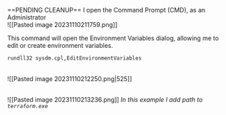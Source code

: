 ==PENDING CLEANUP==
I open the Command Prompt (CMD), as an Administrator
<br>![[Pasted image 20231110211759.png]]

This command will open the Environment Variables dialog, allowing me to edit or create environment variables.
```bash
rundll32 sysdm.cpl,EditEnvironmentVariables
```

<br>![[Pasted image 20231110212250.png|525]]

<br>![[Pasted image 20231110213236.png]]
*In this example I add path to `terraform.exe`*

